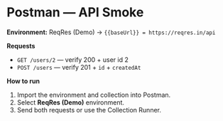 # Postman — API Smoke

**Environment:** ReqRes (Demo) → `{{baseUrl}} = https://reqres.in/api`  

**Requests**
- `GET /users/2` — verify 200 + user id 2  
- `POST /users` — verify 201 + `id` + `createdAt`

**How to run**
1. Import the environment and collection into Postman.
2. Select **ReqRes (Demo)** environment.
3. Send both requests or use the Collection Runner.

